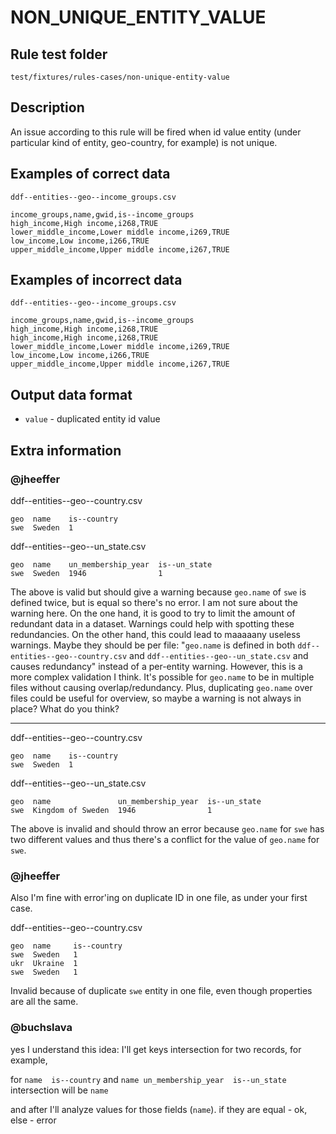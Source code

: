 #  NON_UNIQUE_ENTITY_VALUE

## Rule test folder 

`test/fixtures/rules-cases/non-unique-entity-value`

## Description
An issue according to this rule will be fired when id value entity (under particular kind of entity, geo-country, for example) is not unique.

## Examples of correct data

`ddf--entities--geo--income_groups.csv`
```
income_groups,name,gwid,is--income_groups
high_income,High income,i268,TRUE
lower_middle_income,Lower middle income,i269,TRUE
low_income,Low income,i266,TRUE
upper_middle_income,Upper middle income,i267,TRUE
```

## Examples of incorrect data

`ddf--entities--geo--income_groups.csv`
```
income_groups,name,gwid,is--income_groups
high_income,High income,i268,TRUE
high_income,High income,i268,TRUE
lower_middle_income,Lower middle income,i269,TRUE
low_income,Low income,i266,TRUE
upper_middle_income,Upper middle income,i267,TRUE
```

## Output data format

* `value` - duplicated entity id value

## Extra information

### @jheeffer

ddf--entities--geo--country.csv
```
geo  name    is--country
swe  Sweden  1
```

ddf--entities--geo--un_state.csv
```
geo  name    un_membership_year  is--un_state
swe  Sweden  1946                1
```

The above is valid but should give a warning because `geo.name` of `swe` is defined twice, but is equal so there's no error.
I am not sure about the warning here. On the one hand, it is good to try to limit the amount of redundant data in a dataset. Warnings could help with spotting these redundancies.
On the other hand, this could lead to maaaaany useless warnings. Maybe they should be per file: "`geo.name` is defined in both `ddf--entities--geo--country.csv` and `ddf--entities--geo--un_state.csv` and causes redundancy" instead of a per-entity warning. However, this is a more complex validation I think. It's possible for `geo.name` to be in multiple files without causing overlap/redundancy. Plus, duplicating `geo.name` over files could be useful for overview, so maybe a warning is not always in place? What do you think?

---------------

ddf--entities--geo--country.csv
```
geo  name    is--country
swe  Sweden  1
```

ddf--entities--geo--un_state.csv
```
geo  name               un_membership_year  is--un_state
swe  Kingdom of Sweden  1946                1
```

The above is invalid and should throw an error because `geo.name` for `swe` has two different values and thus there's a conflict for the value of `geo.name` for `swe`.

### @jheeffer

Also I'm fine with error'ing on duplicate ID in one file, as under your first case.

ddf--entities--geo--country.csv
```
geo  name     is--country
swe  Sweden   1
ukr  Ukraine  1
swe  Sweden   1
```
Invalid because of duplicate `swe` entity in one file, even though properties are all the same.

### @buchslava

 yes I understand this idea: I'll get keys intersection for two records, for example,

for `name  is--country` and `name un_membership_year  is--un_state` intersection will be `name`

and after I'll analyze values for those fields (`name`). if they are equal - ok, else - error
